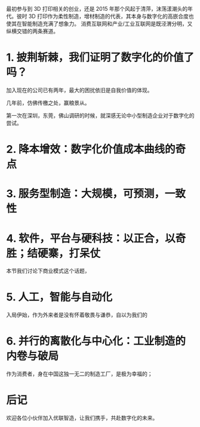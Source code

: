 最初参与到 3D 打印相关的创业，还是 2015 年那个风起于清萍，沫荡漾潮头的年代。彼时 3D 打印作为柔性制造，增材制造的代表，其本身与数字化的高嵌合度也使其在智能制造充满了想象力。
消费互联网和产业/工业互联网是既泾渭分明，又纵横交错的两条赛道。

# 1. 披荆斩棘，我们证明了数字化的价值了吗？

加入现在的公司已有两年，最大的困扰依旧是自我价值的体现。

几年前，仿佛传檄之处，赢粮景从。

第一次在深圳，东莞，佛山调研的时候，就深感无论中小型制造企业对于数字化的尝试。

# 2. 降本增效：数字化价值成本曲线的奇点

# 3. 服务型制造：大规模，可预测，一致性

# 4. 软件，平台与硬科技：以正合，以奇胜；结硬寨，打呆仗

本节我们讨论下商业模式这个话题，

# 5. 人工，智能与自动化

入局伊始，作为外来者是没有怀着敬畏与谦恭，自以为我们的

# 6. 并行的离散化与中心化：工业制造的内卷与破局

作为消费者，身在中国这独一无二的制造工厂，是极为幸福的；

# 后记

欢迎各位小伙伴加入优联智造，让我们携手，共赴数字化的未来。
